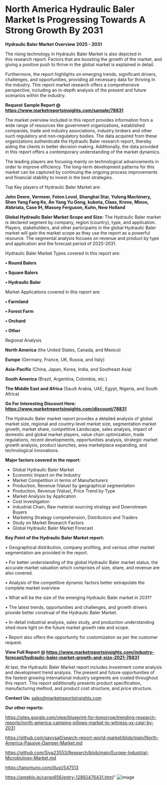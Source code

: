 # North America Hydraulic Baler Market Is Progressing Towards A Strong Growth By 2031

<Strong> Hydraulic Baler Market Overview 2025 - 2031</strong>

The rising technology in Hydraulic Baler Market is also depicted in this research report. Factors that are boosting the growth of the market, and giving a positive push to thrive in the global market is explained in detail.

Furthermore, the report highlights on emerging trends, significant drivers, challenges, and opportunities, providing all necessary data for thriving in the industry. This report market research offers a comprehensive perspective, including an in-depth analysis of the present and future scenarios within the industry.

<strong>Request Sample Report @ <a href=https://www.marketreportsinsights.com/sample/78831>https://www.marketreportsinsights.com/sample/78831</a></strong>

The market overview included in this report provides information from a wide range of resources like government organizations, established companies, trade and industry associations, industry brokers and other such regulatory and non-regulatory bodies. The data acquired from these organizations authenticate the Hydraulic Baler research report, thereby aiding the clients in better decision making. Additionally, the data provided in this report offers a contemporary understanding of the market dynamics.

The leading players are focusing mainly on technological advancements in order to improve efficiency. The long-term development patterns for this market can be captured by continuing the ongoing process improvements and financial stability to invest in the best strategies.

Top Key players of Hydraulic Baler Market are:

<strong>John Deere, Vermeer, Foton Lovol, Shanghai Star, Yulong Machinery, Shen Yang Fang Ke, An Yang Yu Gong, kubota, Claas, Krone, Minos, Abbriata, Case IH, Massey Ferguson, Kuhn, New Holland</strong>

<strong><b>Global Hydraulic Baler Market Scope and Size:</b></strong>
The Hydraulic Baler market is declared segment by company, region (country), type, and application. Players, stakeholders, and other participants in the global Hydraulic Baler market will gain the market scope as they use the report as a powerful resource. The segmental analysis focuses on revenue and product by type and application and the forecast period of 2025-2031.

Hydraulic Baler Market Types covered in this report are:

<strong>• Round Balers

• Square Balers

• Hydraulic Baler</strong>

Market Applications covered in this report are:

<strong>• Farmland

• Forest Farm

• Orchard

• Other</strong> 

Regional Analysis

<strong>North America</strong> (the United States, Canada, and Mexico)

<strong>Europe</strong> (Germany, France, UK, Russia, and Italy)

<strong>Asia-Pacific</strong> (China, Japan, Korea, India, and Southeast Asia)

<strong>South America</strong> (Brazil, Argentina, Colombia, etc.)

<strong>The Middle East and Africa</strong> (Saudi Arabia, UAE, Egypt, Nigeria, and South Africa)

<strong>Go For Interesting Discount Here: <a href=https://www.marketreportsinsights.com/discount/78831>https://www.marketreportsinsights.com/discount/78831</a></strong>

The Hydraulic Baler market report provides a detailed analysis of global market size, regional and country-level market size, segmentation market growth, market share, competitive Landscape, sales analysis, impact of domestic and global market players, value chain optimization, trade regulations, recent developments, opportunities analysis, strategic market growth analysis, product launches, area marketplace expanding, and technological innovations.

<strong><b>Major factors covered in the report:</b></strong>
<ul>
  <li>Global Hydraulic Baler Market </li>
  <li>Economic Impact on the Industry</li>
  <li>Market Competition in terms of Manufacturers</li>
  <li>Production, Revenue (Value) by geographical segmentation</li>
  <li>Production, Revenue (Value), Price Trend by Type</li>
  <li>Market Analysis by Application</li>
  <li>Cost Investigation</li>
  <li>Industrial Chain, Raw material sourcing strategy and Downstream Buyers</li>
  <li>Marketing Strategy comprehension, Distributors and Traders</li>
  <li>Study on Market Research Factors</li>
  <li>Global Hydraulic Baler Market Forecast</li>
</ul>

<strong><b>Key Point of the Hydraulic Baler Market report:</b></strong>

• Geographical distribution, company profiling, and various other market segmentation are provided in the report.

• For better understanding of the global Hydraulic Baler market status, the accurate market valuation which comprises of size, share, and revenue are also covered.

• Analysis of the competitive dynamic factors better extrapolate the complete market overview

• What will be the size of the emerging Hydraulic Baler market in 2031?

• The latest trends, opportunities and challenges, and growth drivers provide better construal of the Hydraulic Baler Market.

• In-detail industrial analysis, sales study, and production understanding shed more light on the future market growth rate and scope.

• Report also offers the opportunity for customization as per the customer request.

<strong><b>View Full Report @ <a href=https://www.marketreportsinsights.com/industry-forecast/hydraulic-baler-market-growth-and-size-2021-78831>https://www.marketreportsinsights.com/industry-forecast/hydraulic-baler-market-growth-and-size-2021-78831</a></b></strong>


At last, the Hydraulic Baler Market report includes investment come analysis and development trend analysis. The present and future opportunities of the fastest growing international industry segments are coated throughout this report. This report additionally presents product specification, manufacturing method, and product cost structure, and price structure.

<strong>Contact Us:</strong>
sales@marketreportsinsights.com

<strong>Our other reports:</strong>

<a href=https://sites.google.com/view/blueprint-for-tomorrow/trending-research-reports/north-america-camping-pillows-market-to-witness-xx-cagr-by-2031>https://sites.google.com/view/blueprint-for-tomorrow/trending-research-reports/north-america-camping-pillows-market-to-witness-xx-cagr-by-2031</a>

<a href=https://github.com/sayysaif/search-report-world-market/blob/main/North-America-Passive-Damper-Market.md>https://github.com/sayysaif/search-report-world-market/blob/main/North-America-Passive-Damper-Market.md</a>

<a href=https://github.com/Siya23553/Research/blob/main/Europe-Industrial-Microbiology-Market.md>https://github.com/Siya23553/Research/blob/main/Europe-Industrial-Microbiology-Market.md</a>

<a href=https://tanomuno.com/illust/547513>https://tanomuno.com/illust/547513</a>

<a href=https://ameblo.jp/cargo656/entry-12892476431.html>https://ameblo.jp/cargo656/entry-12892476431.html</a>"
![image](https://github.com/user-attachments/assets/a8163b4b-4fdd-4fd5-9b27-b610f0874299)
